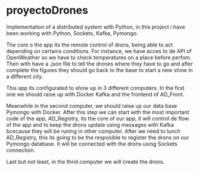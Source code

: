 # proyectoDrones
Implementation of a distributed system with Python, in this project i have been working with Python, Sockets, Kafka, Pymongo.

The core o the app its the remote control of drons, being able to act depending on certains conditions. For instance, we have acces to de API of OpenWeather so we have to check temperatures on a place before perfom. Then with have a .json file to tell the drones where they have to go and after complete the figures they should go back to the base to start a new show in a different city.

This app its configurated to show up in 3 different computers. In the first one we should raise up with Docker Kafka and the frontend of AD_Front. 

Meanwhile in the second computer, we should raise up our data base Pymongo with Docker. After this step we can start with the most important code of the app, AD_Registry, its the core of our app, it will control de flow of the app and to keep the drons update using messages with Kafka bcecause they will be runing in other computer. After we need to lunch AD_Registry, this its going to be the resposible to register the drons on our Pymongo database. It will be connected with the drons using Sockets connection.

Last but not least, in the thrid computer we will create the drons.
